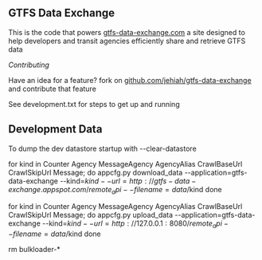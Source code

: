 GTFS Data Exchange
------------------

This is the code that powers [gtfs-data-exchange.com](http://www.gtfs-data-exchange.com/) a site 
designed to help developers and transit agencies efficiently share and retrieve GTFS data

*Contributing*

Have an idea for a feature? fork on [github.com/jehiah/gtfs-data-exchange](http://github.com/jehiah/gtfs-data-exchange) and contribute that feature

See development.txt for steps to get up and running


Development Data
----------------
To dump the dev datastore startup with --clear-datastore

for kind in Counter Agency MessageAgency AgencyAlias CrawlBaseUrl CrawlSkipUrl Message; do
    appcfg.py download_data --application=gtfs-data-exchange --kind=$kind --url=http://gtfs-data-exchange.appspot.com/remote_api --filename=data/$kind
done

for kind in Counter Agency MessageAgency AgencyAlias CrawlBaseUrl CrawlSkipUrl Message; do
    appcfg.py upload_data --application=gtfs-data-exchange --kind=$kind --url=http://127.0.0.1:8080/remote_api --filename=data/$kind
done

rm bulkloader-*